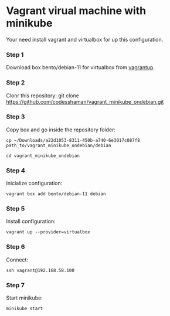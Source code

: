 # Vagrant virual machine with minikube

Your need install vagrant and virtualbox for up this configuration.

### Step 1

Download box bento/debian-11 for virtualbox from [vagrantup](https://app.vagrantup.com/boxes/search "vagrantup").

### Step 2

Clonr this repository: git clone https://github.com/codesshaman/vagrant_minikube_ondebian.git

### Step 3

Copy box and go inside the repository folder:

``cp ~/Downloads/a22d1053-8311-450b-a740-6e3017c087f8 path_to/vagrant_minikube_ondebian/debian``

``cd vagrant_minikube_ondebian``

### Step 4

Inicialize configuration:

``vagrant box add bento/debian-11 debian``

### Step 5

Install configuration:

``vagrant up --provider=virtualbox``

### Step 6

Connect:

``ssh vagrant@192.168.58.100``

### Step 7

Start minikube:

``minikube start``
